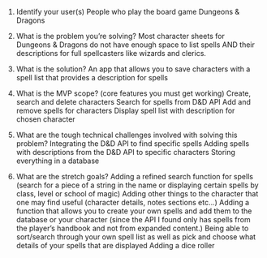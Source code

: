 
1. Identify your user(s)
People who play the board game Dungeons & Dragons
2. What is the problem you’re solving?
Most character sheets for Dungeons & Dragons do not have enough space to list spells AND their descriptions for full spellcasters like wizards and clerics. 
3. What is the solution?
An app that allows you to save characters with a spell list that provides a description for spells
4. What is the MVP scope? (core features you must get working)
Create, search and delete characters
Search for spells from D&D API
Add and remove spells for characters
Display spell list with description for chosen character

5. What are the tough technical challenges involved with solving this problem?
Integrating the D&D API to find specific spells
Adding spells with descriptions from the D&D API to specific characters
Storing everything in a database

6. What are the stretch goals?
Adding a refined search function for spells (search for a piece of a string in the name or displaying certain spells by class, level or school of magic) 
Adding other things to the character that one may find useful (character details, notes sections etc…) 
Adding a function that allows you to create your own spells and add them to the database or your character (since the API I found only has spells from the player’s handbook and not from expanded content.) 
Being able to sort/search through your own spell list as well as pick and choose what details of your spells that are displayed
Adding a dice roller
